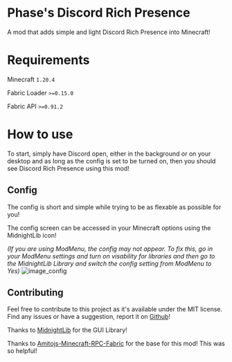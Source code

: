 # Phase's Discord Rich Presence

A mod that adds simple and light Discord Rich Presence into Minecraft!

# Requirements
Minecraft `1.20.4`

Fabric Loader `>=0.15.0`

Fabric API `>=0.91.2`

# How to use

To start, simply have Discord open, either in the background or on your desktop and as long as the config is set to be turned on, then you should see Discord Rich Presence using this mod!

## Config
The config is short and simple while trying to be as flexable as possible for you!

The config screen can be accessed in your Minecraft options using the MidnightLib icon! 

*(If you are using ModMenu, the config may not appear. To fix this, go in your ModMenu settings and turn on visability for libraries and then go to the MidnightLib Library and switch the config setting from ModMenu to Yes)*
![image_config](https://github.com/ThePhaseCat/phases-discord-rich-presence/assets/84151006/e38fbf13-251f-4a83-aa78-32c3e95f9f6f)

## Contributing

Feel free to contribute to this project as it's available under the MIT license. Find any issues or have a suggestion, report it on [Github](https://github.com/ThePhaseCat/phases-discord-rich-presence)!

Thanks to [MidnightLib](https://github.com/TeamMidnightDust/MidnightLib) for the GUI Library!

Thanks to [Amitojs-Minecraft-RPC-Fabric](https://github.com/amitojsingh366/Amitojs-Minecraft-RPC-Fabric/tree/main) for the base for this mod! This was so helpful!
